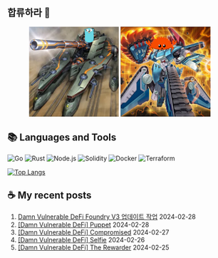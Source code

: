 ## 합류하라 🤝

<div align="center">
    <img src="https://github.com/piatoss3612/piatoss3612/blob/main/assets/go.png" alt="합류하라-go" width="40%" height="auto">
    <img src="https://github.com/piatoss3612/piatoss3612/blob/main/assets/rust.png" alt="합류하라-rust" width="40%" height="auto">
</div>

## 📚 Languages and Tools

![Go](https://img.shields.io/badge/Go-00ADD8?style=for-the-badge&logo=go&logoColor=white)
![Rust](https://img.shields.io/badge/Rust-000000?style=for-the-badge&logo=rust&logoColor=white)
![Node.js](https://img.shields.io/badge/Node.js-43853D?style=for-the-badge&logo=node.js&logoColor=white)
![Solidity](https://img.shields.io/badge/solidity-363636?style=for-the-badge&logo=solidity&logoColor=white)
![Docker](https://img.shields.io/badge/docker-%230db7ed.svg?style=for-the-badge&logo=docker&logoColor=white)
![Terraform](https://img.shields.io/badge/terraform-%235835CC.svg?style=for-the-badge&logo=terraform&logoColor=white)

[![Top Langs](https://github-readme-stats.vercel.app/api/top-langs/?username=piatoss3612&layout=compact)](https://github.com/piatoss3612/github-readme-stats)

## ☕ My recent posts

1. [Damn Vulnerable DeFi Foundry V3 업데이트 작업](https://piatoss3612.tistory.com/149) 2024-02-28
2. [[Damn Vulnerable DeFi] Puppet](https://piatoss3612.tistory.com/145) 2024-02-28
3. [[Damn Vulnerable DeFi] Compromised](https://piatoss3612.tistory.com/144) 2024-02-27
4. [[Damn Vulnerable DeFi] Selfie](https://piatoss3612.tistory.com/143) 2024-02-26
5. [[Damn Vulnerable DeFi] The Rewarder](https://piatoss3612.tistory.com/142) 2024-02-25